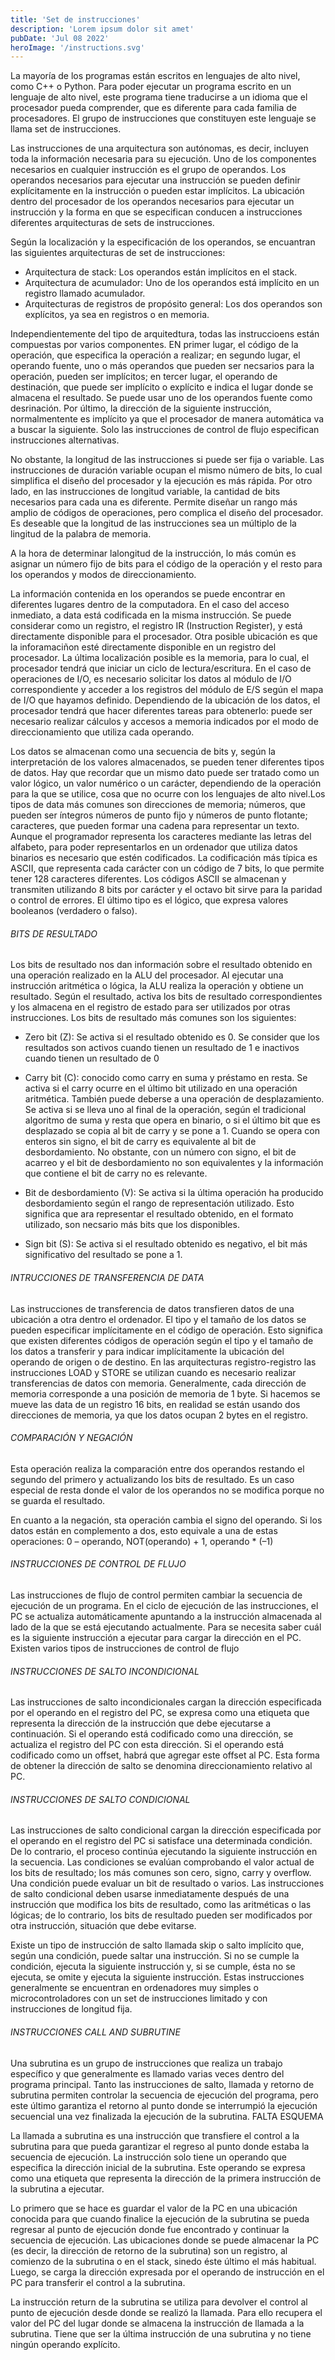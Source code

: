 ```yaml
---
title: 'Set de instrucciones'
description: 'Lorem ipsum dolor sit amet'
pubDate: 'Jul 08 2022'
heroImage: '/instructions.svg'
---
```



La mayoría de los programas están escritos en lenguajes de alto nivel, como C++ o Python.
Para poder ejecutar un programa escrito en un lenguaje de alto nivel, este programa tiene
traducirse a un idioma que el procesador pueda comprender, que es diferente para cada familia de procesadores. El grupo de instrucciones que constituyen este lenguaje se llama set de instrucciones.

Las instrucciones de una arquitectura son autónomas, es decir, incluyen toda la información necesaria para su ejecución. Uno de los componentes necesarios en cualquier instrucción es el grupo de
operandos. Los operandos necesarios para ejecutar una instrucción se pueden definir explícitamente en la instrucción o pueden estar implícitos. La ubicación dentro del procesador de los operandos necesarios para ejecutar un instrucción y la forma en que se especifican conducen a instrucciones diferentes arquitecturas de sets de instrucciones.

Según la localización y la especificación de los operandos, se encuantran las siguientes arquitecturas de set de instrucciones:
- Arquitectura de stack: Los operandos están implícitos en el stack.
- Arquitectura de acumulador: Uno de los operandos está implícito en un registro llamado acumulador.
- Arquitecturas de registros de propósito general: Los dos operandos son explícitos, ya sea en registros o en memoria. 

Independientemente del tipo de arquitedtura, todas las instruccioens están compuestas por varios componentes. EN primer lugar, el código de la operación, que especifica la operación a realizar; en segundo lugar, el operando fuente, uno o más operandos que pueden ser necsarios para la operación, pueden ser implícitos; en tercer lugar, el operando de destinación, que puede ser implícito o explícito e indica el lugar donde se almacena el resultado. Se puede usar uno de los operandos fuente como desrinación. Por último, la dirección de la siguiente instrucción, normalmentente es implícito ya que el procesador de manera automática va a buscar la siguiente. Solo las instrucciones de control de flujo especifican instrucciones alternativas.

No obstante, la longitud de las instrucciones si puede ser fija o variable. Las instrucciones de duración variable ocupan el mismo número de bits, lo cual simplifica el diseño del procesador y la ejecución es más rápida. Por otro lado, en las instrucciones de longitud variable, la cantidad de bits necesarios para cada una es diferente. Permite diseñar un rango más amplio de códigos de operaciones, pero complica el diseño del procesador.
Es deseable que la longitud de las instrucciones sea un múltiplo de la lingitud de la palabra de memoria.


A la hora de determinar lalongitud de la instrucción, lo más común es asignar un número fijo de bits para el código de la operación y el resto para los operandos y modos de direccionamiento.

La información contenida en los operandos se puede encontrar en diferentes lugares dentro de la computadora.  En el caso del acceso inmediato, a data está codificada en la misma instrucción. Se puede considerar como un registro, el registro IR (Instruction Register), y está directamente disponible para el procesador. Otra posible ubicación es que la inforamaciñon esté directamente disponible en un registro del procesador. La última localización posible es la memoria, para lo cual, el procesador tendrá que iniciar un ciclo de lectura/escritura.
En el caso de operaciones de I/O, es necesario solicitar los datos al módulo de I/O correspondiente y acceder a los registros del módulo de E/S según el mapa de I/O que hayamos definido. Dependiendo de la ubicación de los datos, el procesador tendrá que hacer diferentes tareas para obtenerlo: puede ser necesario realizar cálculos y accesos a memoria indicados por el modo de direccionamiento que utiliza cada operando.

Los datos se almacenan como una secuencia de bits y, según la interpretación de los valores almacenados, se pueden tener diferentes tipos de datos. Hay que recordar que un mismo dato puede ser tratado como un valor lógico, un valor numérico o un carácter, dependiendo de la operación para la que se utilice, cosa que no ocurre con los lenguajes de alto nivel.Los tipos de data más comunes son direcciones de memoria; números, que pueden ser íntegros números de punto fijo y números de punto flotante; caracteres, que pueden formar una cadena para representar un texto. Aunque el programador representa los caracteres mediante las letras del alfabeto, para poder representarlos en un ordenador que utiliza datos binarios es necesario que estén codificados. La codificación más típica es ASCII, que representa cada carácter con un código de 7 bits, lo que permite tener 128 caracteres diferentes. Los códigos ASCII se almacenan y transmiten utilizando 8 bits por carácter y el octavo bit sirve para la paridad o control de errores. El último tipo es el lógico, que expresa valores booleanos (verdadero o falso).

###### BITS DE RESULTADO
Los bits de resultado nos dan información sobre el resultado obtenido en una operación realizado en la ALU del procesador. Al ejecutar una instrucción aritmética o lógica, la ALU realiza la operación
y obtiene un resultado. Según el resultado, activa los bits de resultado correspondientes y los almacena en el registro de estado para ser utilizados por otras instrucciones. Los bits de resultado más comunes son los siguientes:

- Zero bit (Z): Se activa si el resultado obtenido es 0. Se consider que los resultados son activos cuando tienen un resultado de 1 e inactivos cuando tienen un resultado de 0

- Carry bit (C): conocido como carry en suma y préstamo en resta. Se activa si el carry ocurre en el último bit utilizado en una operación aritmética. También puede deberse a una operación de desplazamiento. Se activa si se lleva uno al final de la operación, según el tradicional algoritmo de suma y resta que opera en binario, o si el último bit que es desplazado se copia al bit de carry y se pone a 1. Cuando se opera con enteros sin signo, el bit de carry es equivalente al bit de desbordamiento. No obstante, con un número con signo,
el bit de acarreo y el bit de desbordamiento no son equivalentes y la información que contiene el bit de carry no es relevante.

- Bit de desbordamiento (V): Se activa si la última operación ha producido desbordamiento según el rango de representación utilizado. Esto significa que ara representar el resultado obtenido, en el formato utilizado, son necsario más bits que los disponibles.

- Sign bit (S): Se activa si el resultado obtenido es negativo, el bit más significativo del resultado se pone a 1.

###### INTRUCCIONES DE TRANSFERENCIA DE DATA
Las instrucciones de transferencia de datos transfieren datos de una ubicación a otra dentro
el ordenador. El tipo y el tamaño de los datos se pueden especificar implícitamente en el código de operación. Esto significa que existen diferentes códigos de operación según el tipo y el tamaño de los datos a transferir y para indicar implícitamente la ubicación del operando de origen o de destino. En las arquitecturas registro-registro las instrucciones LOAD y STORE se utilizan cuando es necesario realizar transferencias de datos con memoria. Generalmente, cada dirección de memoria
corresponde a una posición de memoria de 1 byte. Si hacemos se mueve las data de un registro 16 bits, en realidad se están usando dos direcciones de memoria, ya que los datos ocupan 2 bytes en el registro.

###### COMPARACIÓN Y NEGACIÓN
Esta operación realiza la comparación entre dos operandos restando el segundo del primero y actualizando los bits de resultado. Es un caso especial de resta donde el valor de los operandos no se modifica porque no se guarda el resultado.

En cuanto a la negación, sta operación cambia el signo del operando. Si los datos están en complemento a dos, esto equivale a una de estas operaciones: 0 – operando, NOT(operando) + 1, operando * (–1)

###### INSTRUCCIONES DE CONTROL DE FLUJO
Las instrucciones de flujo de control permiten cambiar la secuencia de ejecución de un programa. En el ciclo de ejecución de las instrucciones, el PC se actualiza automáticamente apuntando a la instrucción almacenada al lado de la que se está ejecutando actualmente. Para se necesita saber cuál es la siguiente instrucción a ejecutar para cargar la dirección en el PC. Existen varios tipos de instrucciones de control de flujo

###### INSTRUCCIONES DE SALTO INCONDICIONAL
Las instrucciones de salto incondicionales cargan la dirección especificada por el operando en
el registro del PC, se expresa como una etiqueta que representa la dirección de la instrucción que debe ejecutarse a continuación. Si el operando está codificado como una dirección, se actualiza el registro del PC con esta dirección. Si el operando está codificado como un offset, habrá que agregar este offset al PC. Esta forma de obtener la dirección de salto se denomina direccionamiento relativo al PC.

###### INSTRUCCIONES DE SALTO CONDICIONAL
Las instrucciones de salto condicional cargan la dirección especificada por el operando en
el registro del PC si satisface una determinada condición. De lo contrario, el proceso continúa ejecutando la siguiente instrucción en la secuencia. 
Las condiciones se evalúan comprobando el valor actual de los bits de resultado; los más comunes son cero, signo, carry y overflow. Una condición puede evaluar un bit de resultado o varios. Las instrucciones de salto condicional deben usarse inmediatamente después de una instrucción que modifica los bits de resultado, como las aritméticas o las lógicas; de lo contrario, los bits de resultado pueden ser modificados por otra instrucción, situación que debe evitarse.

Existe un tipo de instrucción de salto llamada skip o salto implícito que, según una condición, puede saltar una instrucción. Si no se cumple la condición, ejecuta la siguiente instrucción y, si se cumple, ésta no se ejecuta, se omite y ejecuta la siguiente instrucción. Estas instrucciones generalmente se encuentran en ordenadores muy simples o microcontroladores con un set de instrucciones limitado y con instrucciones de longitud fija.

###### INSTRUCCIONES CALL AND SUBRUTINE
Una subrutina es un grupo de instrucciones que realiza un trabajo específico y que generalmente es
llamado varias veces dentro del programa principal.
Tanto las instrucciones de salto, llamada y retorno de subrutina permiten controlar la secuencia de ejecución del programa, pero este último garantiza el retorno al punto donde se interrumpió la ejecución secuencial una vez finalizada la ejecución de la subrutina. FALTA ESQUEMA

La llamada a subrutina es una instrucción que transfiere el control a la subrutina para que pueda garantizar el regreso al punto donde estaba la secuencia de ejecución. La instrucción solo tiene un operando que especifica la dirección inicial de la
subrutina. Este operando se expresa como una etiqueta que representa la dirección de
la primera instrucción de la subrutina a ejecutar.

Lo primero que se hace es guardar el valor de la PC en una ubicación conocida para que cuando finalice la ejecución de la subrutina se pueda regresar al punto de ejecución donde
fue encontrado y continuar la secuencia de ejecución. Las ubicaciones donde se puede almacenar la PC (es decir, la dirección de retorno de la subrutina) son un registro, al comienzo de la subrutina o en el stack, sinedo éste último el más habitual. Luego, se carga la dirección expresada por el operando de instrucción en el PC para transferir el control a la subrutina.

La instrucción return de la subrutina se utiliza para devolver el control al punto de ejecución desde donde se realizó la llamada. Para ello recupera el valor del PC del lugar donde se almacena la instrucción de llamada a la subrutina. Tiene que ser la última instrucción de una subrutina y no tiene ningún operando explícito.